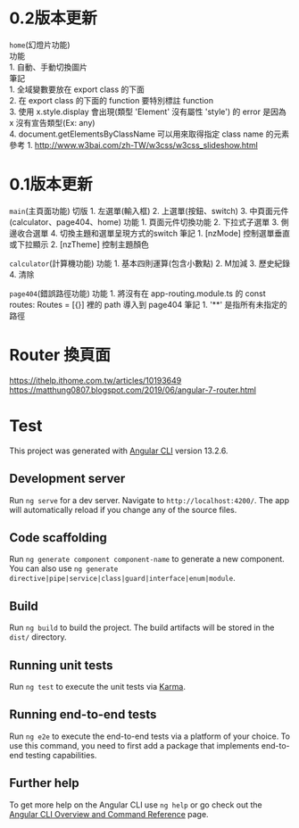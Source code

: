 # 0.2版本更新
`home`(幻燈片功能)  
    功能  
        1.  自動、手動切換圖片  
    筆記  
        1.  全域變數要放在 export class 的下面  
        2.  在 export class 的下面的 function 要特別標註 function  
        3.  使用 x.style.display 會出現(類型 'Element' 沒有屬性 'style')  的 error 是因為 x 沒有宣告類型(Ex: any)  
        4.  document.getElementsByClassName 可以用來取得指定 class name 的元素  
    參考 
        1.  http://www.w3bai.com/zh-TW/w3css/w3css_slideshow.html

# 0.1版本更新
`main`(主頁面功能)
    切版
        1.  左選單(輸入框)
        2.  上選單(按鈕、switch)
        3.  中頁面元件(calculator、page404、home)
    功能
        1.  頁面元件切換功能
        2.  下拉式子選單
        3.  側邊收合選單
        4.  切換主題和選單呈現方式的switch
    筆記
        1.  [nzMode] 控制選單垂直或下拉顯示
        2.  [nzTheme] 控制主題顏色

`calculator`(計算機功能)
    功能
        1.  基本四則運算(包含小數點)
        2.  M加減
        3.  歷史紀錄
        4.  清除

`page404`(錯誤路徑功能)
    功能
        1.  將沒有在 app-routing.module.ts 的 const routes: Routes = [{}] 裡的 path 導入到 page404
    筆記
        1.  '**' 是指所有未指定的路徑



# Router 換頁面
https://ithelp.ithome.com.tw/articles/10193649
https://matthung0807.blogspot.com/2019/06/angular-7-router.html



# Test

This project was generated with [Angular CLI](https://github.com/angular/angular-cli) version 13.2.6.

## Development server

Run `ng serve` for a dev server. Navigate to `http://localhost:4200/`. The app will automatically reload if you change any of the source files.

## Code scaffolding

Run `ng generate component component-name` to generate a new component. You can also use `ng generate directive|pipe|service|class|guard|interface|enum|module`.

## Build

Run `ng build` to build the project. The build artifacts will be stored in the `dist/` directory.

## Running unit tests

Run `ng test` to execute the unit tests via [Karma](https://karma-runner.github.io).

## Running end-to-end tests

Run `ng e2e` to execute the end-to-end tests via a platform of your choice. To use this command, you need to first add a package that implements end-to-end testing capabilities.

## Further help

To get more help on the Angular CLI use `ng help` or go check out the [Angular CLI Overview and Command Reference](https://angular.io/cli) page.

